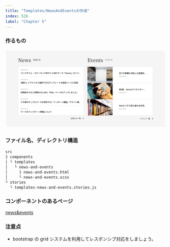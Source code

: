 ```yaml
---
title: "Templates/NewsAndEventsの作成"
index: 526
label: "Chapter 5"
---
```


### 作るもの

![templates_news_and_events](./images/templates_news_and_events.png)

### ファイル名、ディレクトリ構造

```
src
├ components
│ └ templates
│   └ news-and-events
│     ├ news-and-events.html
│     └ news-and-events.scss
└ stories
  └ templates-news-and-events.stories.js
```

### コンポーネントのあるページ

[news&events](https://www.figma.com/file/itngQHR9R5RB7xwCXAKOde/?node-id=820%3A0)

### 注意点

- bootstrap の grid システムを利用してレスポンシブ対応をしましょう。
